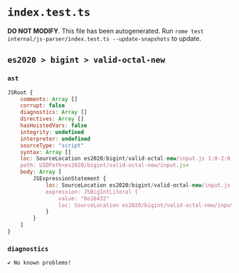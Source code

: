 # `index.test.ts`

**DO NOT MODIFY**. This file has been autogenerated. Run `rome test internal/js-parser/index.test.ts --update-snapshots` to update.

## `es2020 > bigint > valid-octal-new`

### `ast`

```javascript
JSRoot {
	comments: Array []
	corrupt: false
	diagnostics: Array []
	directives: Array []
	hasHoistedVars: false
	integrity: undefined
	interpreter: undefined
	sourceType: "script"
	syntax: Array []
	loc: SourceLocation es2020/bigint/valid-octal-new/input.js 1:0-2:0
	path: UIDPath<es2020/bigint/valid-octal-new/input.js>
	body: Array [
		JSExpressionStatement {
			loc: SourceLocation es2020/bigint/valid-octal-new/input.js 1:0-1:8
			expression: JSBigIntLiteral {
				value: "0o16432"
				loc: SourceLocation es2020/bigint/valid-octal-new/input.js 1:0-1:8
			}
		}
	]
}
```

### `diagnostics`

```
✔ No known problems!

```
